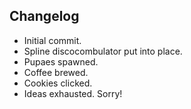 ## Changelog

  * Initial commit.
  * Spline discocombulator put into place.
  * Pupaes spawned.
  * Coffee brewed.
  * Cookies clicked.
  * Ideas exhausted. Sorry!
